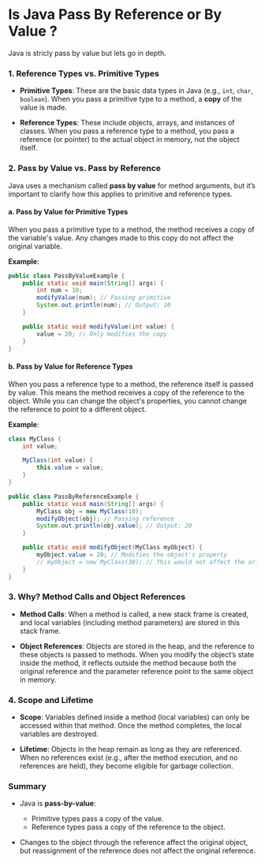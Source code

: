 # Is Java Pass By Reference or By Value ?

Java is stricly pass by value but lets go in depth.

### 1. **Reference Types vs. Primitive Types**

- **Primitive Types**: These are the basic data types in Java (e.g., `int`, `char`, `boolean`). When you pass a primitive type to a method, a **copy** of the value is made.
  
- **Reference Types**: These include objects, arrays, and instances of classes. When you pass a reference type to a method, you pass a reference (or pointer) to the actual object in memory, not the object itself.

### 2. **Pass by Value vs. Pass by Reference**

Java uses a mechanism called **pass by value** for method arguments, but it’s important to clarify how this applies to primitive and reference types.

#### a. **Pass by Value for Primitive Types**

When you pass a primitive type to a method, the method receives a copy of the variable's value. Any changes made to this copy do not affect the original variable.

**Example**:
```java
public class PassByValueExample {
    public static void main(String[] args) {
        int num = 10;
        modifyValue(num); // Passing primitive
        System.out.println(num); // Output: 10
    }

    public static void modifyValue(int value) {
        value = 20; // Only modifies the copy
    }
}
```

#### b. **Pass by Value for Reference Types**

When you pass a reference type to a method, the reference itself is passed by value. This means the method receives a copy of the reference to the object. While you can change the object's properties, you cannot change the reference to point to a different object.

**Example**:
```java
class MyClass {
    int value;

    MyClass(int value) {
        this.value = value;
    }
}

public class PassByReferenceExample {
    public static void main(String[] args) {
        MyClass obj = new MyClass(10);
        modifyObject(obj); // Passing reference
        System.out.println(obj.value); // Output: 20
    }

    public static void modifyObject(MyClass myObject) {
        myObject.value = 20; // Modifies the object's property
        // myObject = new MyClass(30); // This would not affect the original object reference
    }
}
```

### 3. **Why? Method Calls and Object References**

- **Method Calls**: When a method is called, a new stack frame is created, and local variables (including method parameters) are stored in this stack frame.

- **Object References**: Objects are stored in the heap, and the reference to these objects is passed to methods. When you modify the object’s state inside the method, it reflects outside the method because both the original reference and the parameter reference point to the same object in memory.

### 4. **Scope and Lifetime**

- **Scope**: Variables defined inside a method (local variables) can only be accessed within that method. Once the method completes, the local variables are destroyed.

- **Lifetime**: Objects in the heap remain as long as they are referenced. When no references exist (e.g., after the method execution, and no references are held), they become eligible for garbage collection.

### Summary

- Java is **pass-by-value**: 
  - Primitive types pass a copy of the value.
  - Reference types pass a copy of the reference to the object.
  
- Changes to the object through the reference affect the original object, but reassignment of the reference does not affect the original reference.